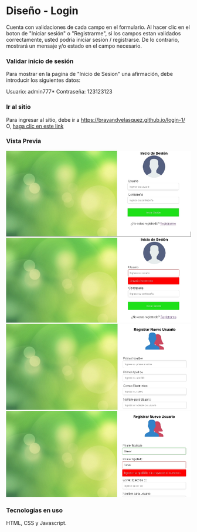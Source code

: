 # Diseño - Login 
Cuenta con validaciones de cada campo en el formulario. Al hacer clic en el boton de "Iniciar sesión" o "Registrarme", si los campos estan validados correctamente, usted podría iniciar sesion / registrarse. De lo contrario, mostrará un mensaje y/o estado en el campo necesario.

### Validar inicio de sesión
Para mostrar en la pagina de "Inicio de Sesion" una afirmación, debe introducir los siguientes datos:

Usuario: admin777*
Contraseña: 123123123

### Ir al sitio

Para ingresar al sitio, debe ir a https://brayandvelasquez.github.io/login-1/
O, [haga clic en este link](https://brayandvelasquez.github.io/login-1/)

### Vista Previa

![screenshot](https://raw.githubusercontent.com/BrayanDVelasquez/login-1/master/img/github/screenshot1.jpg)
![screenshot](https://raw.githubusercontent.com/BrayanDVelasquez/login-1/master/img/github/screenshot2.jpg)
![screenshot](https://raw.githubusercontent.com/BrayanDVelasquez/login-1/master/img/github/screenshot3.jpg)
![screenshot](https://raw.githubusercontent.com/BrayanDVelasquez/login-1/master/img/github/screenshot4.jpg)

### Tecnologías en uso

HTML, CSS y Javascript.